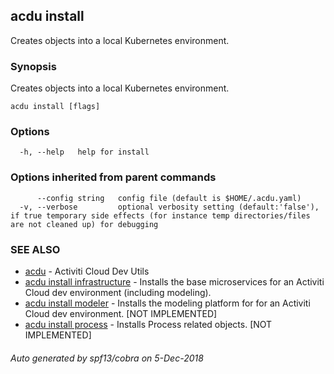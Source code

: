 ## acdu install

Creates objects into a local Kubernetes environment.

### Synopsis

Creates objects into a local Kubernetes environment.

```
acdu install [flags]
```

### Options

```
  -h, --help   help for install
```

### Options inherited from parent commands

```
      --config string   config file (default is $HOME/.acdu.yaml)
  -v, --verbose         optional verbosity setting (default:'false'), if true temporary side effects (for instance temp directories/files are not cleaned up) for debugging
```

### SEE ALSO

* [acdu](acdu.md)	 - Activiti Cloud Dev Utils
* [acdu install infrastructure](acdu_install_infrastructure.md)	 - Installs the base microservices for an Activiti Cloud dev environment (including modeling).
* [acdu install modeler](acdu_install_modeler.md)	 - Installs the modeling platform for for an Activiti Cloud dev environment. [NOT IMPLEMENTED]
* [acdu install process](acdu_install_process.md)	 - Installs Process related objects. [NOT IMPLEMENTED]

###### Auto generated by spf13/cobra on 5-Dec-2018
